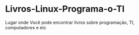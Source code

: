 # Livros-Linux-Programa-o-TI
Lugar onde Você pode encontrar livros sobre programação, TI, computadores e etc
